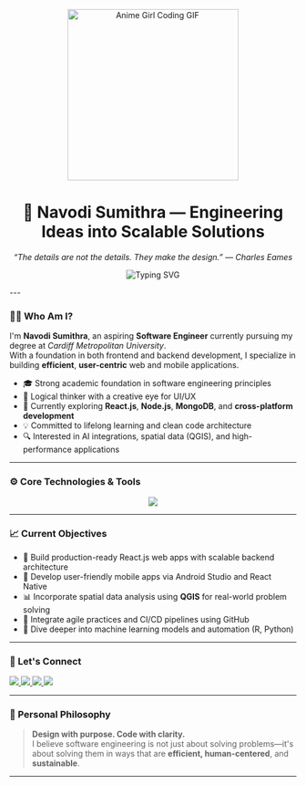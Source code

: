 <!-- Professional Visual Banner -->
<p align="center">
  <img src="https://media1.tenor.com/m/MdCwwLF6g7cAAAAC/rage-anime.gif" width="300" alt="Anime Girl Coding GIF" />
</p>

<h1 align="center">🌟 Navodi Sumithra — Engineering Ideas into Scalable Solutions</h1>

<p align="center"><em>“The details are not the details. They make the design.” — Charles Eames</em></p>

<p align="center">
  <img src="https://readme-typing-svg.demolab.com?font=JetBrains+Mono&weight=600&size=20&pause=1000&center=true&vCenter=true&width=500&lines=Thanks+for+visiting+my+profile!;Let's+build+clean,+beautiful+code+together." alt="Typing SVG" />
</p>
---

### 👩‍💻 Who Am I?

I'm **Navodi Sumithra**, an aspiring **Software Engineer** currently pursuing my degree at *Cardiff Metropolitan University*.  
With a foundation in both frontend and backend development, I specialize in building **efficient**, **user-centric** web and mobile applications.

- 🎓 Strong academic foundation in software engineering principles  
- 🧠 Logical thinker with a creative eye for UI/UX  
- 🌱 Currently exploring **React.js**, **Node.js**, **MongoDB**, and **cross-platform development**  
- 💡 Committed to lifelong learning and clean code architecture  
- 🔍 Interested in AI integrations, spatial data (QGIS), and high-performance applications

---

### ⚙️ Core Technologies & Tools

<p align="center">
  <img src="https://skillicons.dev/icons?i=java,python,cs,html,css,bootstrap,js,react,nodejs,mysql,mongodb,androidstudio,netbeans,intellij,vscode,git,github,figma,qgis,rstudio&perline=9" />
</p>

---

### 📈 Current Objectives

- 🚀 Build production-ready React.js web apps with scalable backend architecture  
- 📱 Develop user-friendly mobile apps via Android Studio and React Native  
- 📊 Incorporate spatial data analysis using **QGIS** for real-world problem solving  
- 🔄 Integrate agile practices and CI/CD pipelines using GitHub  
- 🤖 Dive deeper into machine learning models and automation (R, Python)  

---

### 🤝 Let's Connect

<p align="left">
  <a href="https://www.linkedin.com/in/navodi-sumithra-aaba97278/" target="_blank">
    <img src="https://img.shields.io/badge/LinkedIn-Navodi%20Sumithra-%230077B5?style=for-the-badge&logo=linkedin&logoColor=white" />
  </a>
  <a href="https://www.instagram.com/navodi_sumithra?igsh=dHV6eTEwaDBsbXRt" target="_blank">
    <img src="https://img.shields.io/badge/Instagram-%40navodi_sumithra-E4405F?style=for-the-badge&logo=instagram&logoColor=white" />
  </a>
  <a href="https://www.facebook.com/share/17BMNJ9jLM/" target="_blank">
    <img src="https://img.shields.io/badge/Facebook-Connect%20with%20me-1877F2?style=for-the-badge&logo=facebook&logoColor=white" />
  </a>
  <a href="mailto:navodipahalawela@gmail.com" target="_blank">
    <img src="https://img.shields.io/badge/Gmail-Contact%20Me-D14836?style=for-the-badge&logo=gmail&logoColor=white" />
  </a>
</p>

---

### 📌 Personal Philosophy

> **Design with purpose. Code with clarity.**  
> I believe software engineering is not just about solving problems—it's about solving them in ways that are **efficient, human-centered**, and **sustainable**.

---


